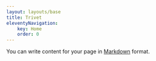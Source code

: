 ```yaml
---
layout: layouts/base
title: Trivet
eleventyNavigation:
    key: Home
    order: 0
---
```

You can write content for your page in [Markdown](https://www.11ty.dev/docs/languages/markdown/) format.

